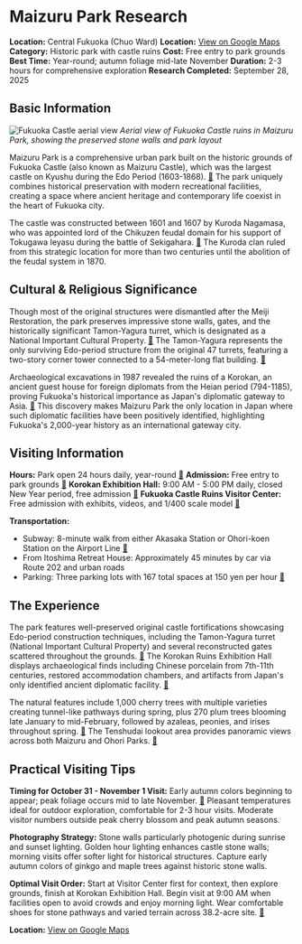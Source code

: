 # Maizuru Park Research

**Location:** Central Fukuoka (Chuo Ward)
**Location:** [View on Google Maps](https://maps.google.com/maps?q=33.5844,130.3831)
**Category:** Historic park with castle ruins
**Cost:** Free entry to park grounds
**Best Time:** Year-round; autumn foliage mid-late November
**Duration:** 2-3 hours for comprehensive exploration
**Research Completed:** September 28, 2025

## Basic Information

![Fukuoka Castle aerial view](https://upload.wikimedia.org/wikipedia/commons/thumb/a/a4/Fukuoka_Castle_Aerial_photograph_2020.jpg/330px-Fukuoka_Castle_Aerial_photograph_2020.jpg)
*Aerial view of Fukuoka Castle ruins in Maizuru Park, showing the preserved stone walls and park layout*

Maizuru Park is a comprehensive urban park built on the historic grounds of Fukuoka Castle (also known as Maizuru Castle), which was the largest castle on Kyushu during the Edo Period (1603-1868). [🔗](https://www.japan-guide.com/e/e4806.html) The park uniquely combines historical preservation with modern recreational facilities, creating a space where ancient heritage and contemporary life coexist in the heart of Fukuoka city.

The castle was constructed between 1601 and 1607 by Kuroda Nagamasa, who was appointed lord of the Chikuzen feudal domain for his support of Tokugawa Ieyasu during the battle of Sekigahara. [🔗](https://en.wikipedia.org/wiki/Fukuoka_Castle) The Kuroda clan ruled from this strategic location for more than two centuries until the abolition of the feudal system in 1870.

## Cultural & Religious Significance

Though most of the original structures were dismantled after the Meiji Restoration, the park preserves impressive stone walls, gates, and the historically significant Tamon-Yagura turret, which is designated as a National Important Cultural Property. [🔗](https://www.crossroadfukuoka.jp/en/spot/12579) The Tamon-Yagura represents the only surviving Edo-period structure from the original 47 turrets, featuring a two-story corner tower connected to a 54-meter-long flat building. [🔗](https://www.gltjp.com/en/directory/item/12447/)

Archaeological excavations in 1987 revealed the ruins of a Korokan, an ancient guest house for foreign diplomats from the Heian period (794-1185), proving Fukuoka's historical importance as Japan's diplomatic gateway to Asia. [🔗](https://www.crossroadfukuoka.jp/en/spot/12573) This discovery makes Maizuru Park the only location in Japan where such diplomatic facilities have been positively identified, highlighting Fukuoka's 2,000-year history as an international gateway city.

## Visiting Information

**Hours:** Park open 24 hours daily, year-round [🔗](https://us.trip.com/travel-guide/attraction/fukuoka/maizuru-park-90342/)
**Admission:** Free entry to park grounds [🔗](https://www.japan-guide.com/e/e4806.html)
**Korokan Exhibition Hall:** 9:00 AM - 5:00 PM daily, closed New Year period, free admission [🔗](https://www.crossroadfukuoka.jp/en/spot/12573)
**Fukuoka Castle Ruins Visitor Center:** Free admission with exhibits, videos, and 1/400 scale model [🔗](https://www.tripadvisor.com/Attraction_Review-g14127491-d13008416-Reviews-Fukuoka_Castle_Ruins_Visitor_Center-Chuo_Fukuoka_Fukuoka_Prefecture_Kyushu.html)

**Transportation:**
- Subway: 8-minute walk from either Akasaka Station or Ohori-koen Station on the Airport Line [🔗](https://www.crossroadfukuoka.jp/en/spot/12435)
- From Itoshima Retreat House: Approximately 45 minutes by car via Route 202 and urban roads
- Parking: Three parking lots with 167 total spaces at 150 yen per hour [🔗](https://www.crossroadfukuoka.jp/en/spot/12435)

## The Experience

The park features well-preserved original castle fortifications showcasing Edo-period construction techniques, including the Tamon-Yagura turret (National Important Cultural Property) and several reconstructed gates scattered throughout the grounds. [🔗](https://en.wikipedia.org/wiki/Fukuoka_Castle) The Korokan Ruins Exhibition Hall displays archaeological finds including Chinese porcelain from 7th-11th centuries, restored accommodation chambers, and artifacts from Japan's only identified ancient diplomatic facility. [🔗](https://www.japan-experience.com/all-about-japan/fukuoka/museums-and-galleries/korokan-ruins-museum)

The natural features include 1,000 cherry trees with multiple varieties creating tunnel-like pathways during spring, plus 270 plum trees blooming late January to mid-February, followed by azaleas, peonies, and irises throughout spring. [🔗](https://matcha-jp.com/en/23787) The Tenshudai lookout area provides panoramic views across both Maizuru and Ohori Parks. [🔗](https://www.fukuoka-now.com/en/fukuoka-autumn-leaves-guide/)

## Practical Visiting Tips

**Timing for October 31 - November 1 Visit:**
Early autumn colors beginning to appear; peak foliage occurs mid to late November. [🔗](https://www.fukuoka-now.com/en/fukuoka-autumn-leaves-guide/) Pleasant temperatures ideal for outdoor exploration, comfortable for 2-3 hour visits. Moderate visitor numbers outside peak cherry blossom and peak autumn seasons.

**Photography Strategy:**
Stone walls particularly photogenic during sunrise and sunset lighting. Golden hour lighting enhances castle stone walls; morning visits offer softer light for historical structures. Capture early autumn colors of ginkgo and maple trees against historic stone walls.

**Optimal Visit Order:**
Start at Visitor Center first for context, then explore grounds, finish at Korokan Exhibition Hall. Begin visit at 9:00 AM when facilities open to avoid crowds and enjoy morning light. Wear comfortable shoes for stone pathways and varied terrain across 38.2-acre site. [🔗](https://us.trip.com/moments/detail/fukuoka-576-119625179/)

**Location:** [View on Google Maps](https://www.google.com/maps/place/Maizuru+Park/@33.5844,130.3831,17z)
